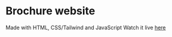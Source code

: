 # Brochure website 
Made with HTML, CSS/Tailwind and JavaScript
Watch it live [here](https://brochure-website.netlify.app/)
